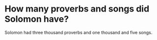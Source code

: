 # How many proverbs and songs did Solomon have?

Solomon had three thousand proverbs and one thousand and five songs.
